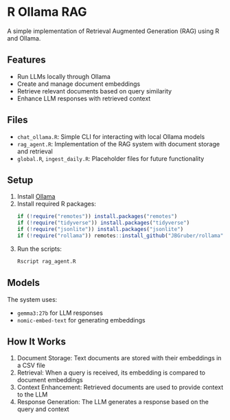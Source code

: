 # R Ollama RAG

A simple implementation of Retrieval Augmented Generation (RAG) using R and Ollama.

## Features

- Run LLMs locally through Ollama
- Create and manage document embeddings
- Retrieve relevant documents based on query similarity
- Enhance LLM responses with retrieved context

## Files

- `chat_ollama.R`: Simple CLI for interacting with local Ollama models
- `rag_agent.R`: Implementation of the RAG system with document storage and retrieval
- `global.R`, `ingest_daily.R`: Placeholder files for future functionality

## Setup

1. Install [Ollama](https://ollama.ai/)
2. Install required R packages:
   ```r
   if (!require("remotes")) install.packages("remotes")
   if (!require("tidyverse")) install.packages("tidyverse")
   if (!require("jsonlite")) install.packages("jsonlite")
   if (!require("rollama")) remotes::install_github("JBGruber/rollama")
   ```
3. Run the scripts:
   ```bash
   Rscript rag_agent.R
   ```

## Models

The system uses:
- `gemma3:27b` for LLM responses
- `nomic-embed-text` for generating embeddings

## How It Works

1. Document Storage: Text documents are stored with their embeddings in a CSV file
2. Retrieval: When a query is received, its embedding is compared to document embeddings
3. Context Enhancement: Retrieved documents are used to provide context to the LLM
4. Response Generation: The LLM generates a response based on the query and context